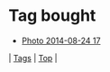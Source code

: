 <!--
title: Tag bought
date: 2020-06-28T14:57:48.851Z
tags:
-->
# Tag bought

 * [Photo 2014-08-24 17](95654403197.md)

| [Tags](tags.md) | [Top](index.md) |

